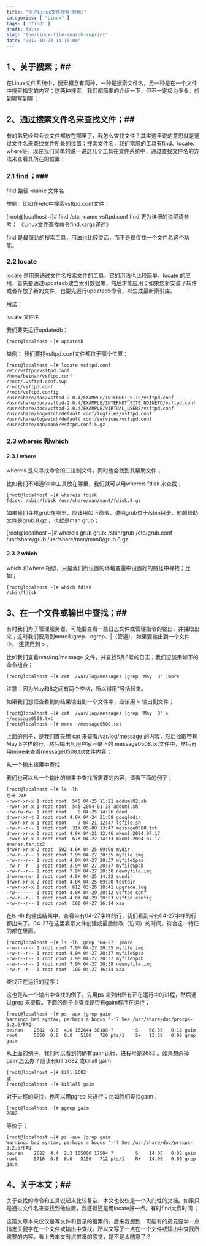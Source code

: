 ```yaml
---
title: "简述Linux文件搜索(转载)"
categories: [ "Linux" ]
tags: [ "find" ]
draft: false
slug: "the-linux-file-search-reprint"
date: "2012-10-23 14:16:00"
---
```


## 1 、关于搜索；##

在Linux文件系统中，搜索概念有两种，一种是搜索文件名，另一种是在一个文件中搜索指定的内容；这两种搜索，我们都简要的介绍一下，但不一定极为专业。想到哪写到哪；


## 2、通过搜索文件名来查找文件；##

有的弟兄经常会说文件都放在哪里了，我怎么查找文件？其实这里说的意思就是通过文件名来查找文件所处的位置；搜索文件名，我们常用的工具有find、locate、where等。现在我们简单的说一说这几个工具在文件系统中，通过查找文件名的方法来查看其所在的位置；


<!--more-->


### 2.1 find ；###


find  路径    -name  文件名
 

举例：比如在/etc中搜索vsftpd.conf文件；

 

[root@localhost ~]# find     /etc  -name vsftpd.conf
find 更为详细的说明请参考： 《Linux文件查找命令find,xargs详述》 

find 是最强劲的搜索工具，用法也比较灵活，而不是仅仅找一个文件名这个功能。


### 2.2 locate ###

locate 是用来通过文件名搜索文件的工具，它的用法也比较简单。locate 的应用，首先要通过updatedb建立索引数据库，然后才能应用；如果您新安装了软件或者存放了新的文件，也要先运行updatedb命令，以生成最新索引库。

用法：

 

locate 文件名
 

我们要先运行updatedb；


`[root@localhost ~]# updatedb`
 

举例： 我们要找vsftpd.conf文件都位于哪个位置；

    [root@localhost ~]# locate vsftpd.conf
    /etc/vsftpd/vsftpd.conf
    /home/beinan/vsftpd.conf
    /root/.vsftpd.conf.swp
    /root/vsftpd.conf
    /root/vsftpd.config
    /usr/share/doc/vsftpd-2.0.4/EXAMPLE/INTERNET_SITE/vsftpd.conf
    /usr/share/doc/vsftpd-2.0.4/EXAMPLE/INTERNET_SITE_NOINETD/vsftpd.conf
    /usr/share/doc/vsftpd-2.0.4/EXAMPLE/VIRTUAL_USERS/vsftpd.conf
    /usr/share/logwatch/default.conf/logfiles/vsftpd.conf
    /usr/share/logwatch/default.conf/services/vsftpd.conf
    /usr/share/man/man5/vsftpd.conf.5.gz

 


### 2.3 whereis 和which ###


#### 2.3.1 where ####

whereis 是来寻找命令的二进制文件，同时也会找到其帮助文件；

比如我们不知道fdisk工具放在哪里，我们就可以用whereis fdisk 来查找；
 

    [root@localhost ~]# whereis fdisk
    fdisk: /sbin/fdisk /usr/share/man/man8/fdisk.8.gz

 

如果我们寻找grub在哪里，应该用如下命令，说明grub位于/sbin目录，他的帮助文件是grub.8.gz ，也就是man grub；

 

[root@localhost ~]# whereis grub
grub: /sbin/grub /etc/grub.conf /usr/share/grub /usr/share/man/man8/grub.8.gz
 


#### 2.3.2 which ####

which 和where 相似，只是我们所设置的环境变量中设置好的路径中寻找；比如；

    [root@localhost ~]# which fdisk
    /sbin/fdisk


## 3、在一个文件或输出中查找；##

有时我们为了管理服务器，可能要查看一些日志文件或管理指令的输出，并抽取出来；这时我们要用到more和grep、egrep、|（管道），如果要输出到一个文件中， 还要用到 > 。

比如我们查看/var/log/message 文件，并查找5月8号的日志；我们应该用如下的命令组合；

    [root@localhost ~]# cat  /var/log/messages |grep 'May  8' |more

注意：因为May和8之间有两个空格，所以得用”号括起来。

如果我们想把查看到的结果输出到一个文件中，应该用 > 输出到文件；

 
    [root@localhost ~]# cat  /var/log/messages |grep 'May  8' > ~/message0508.txt
    [root@localhost ~]# more ~/message0508.txt


上面的例子，是我们首先用 cat 来查看/var/log/message 的内容，然后抽取带有 May 8字样的行，然后输出到用户家目录下的 message0508.txt文件中，然后再用more来查看message0508.txt文件内容；

从一个输出结果中查找

我们也可以从一个输出的结果中查找所需要的内容，请看下面的例子；
 

    [root@localhost ~]# ls -lh
    总计 24M
    -rwxr-xr-x 1 root root  545 04-25 11:21 adduml02.sh
    -rwxr-xr-x 1 root root  545 2004-01-18 adduml.sh
    -rw-rw-rw- 1 root root    0 04-25 14:26 dood
    drwxr-xr-t 2 root root 4.0K 04-24 21:59 googledir
    -rwxr-xr-x 1 root root    7 04-21 12:47 lsfile.sh
    -rw-r--r-- 1 root root  31K 05-08 13:47 message0508.txt
    drwxr-xr-x 2 root root 4.0K 04-21 12:46 mkuml-2004.07.17
    -rwxr-xr-x 1 root root  67K 04-22 14:13 mkuml-2004.07.17-ananas.tar.bz2
    drwxr-xr-x 2 root  502 4.0K 04-25 09:08 mydir
    -rw-r--r-- 1 root root 7.9M 04-27 20:35 myfile.img
    -rw-r--r-- 1 root root 4.0M 04-27 20:37 myfileSpaa
    -rw-r--r-- 1 root root 3.9M 04-27 20:37 myfileSpab
    -rw-r--r-- 1 root root 7.9M 04-27 20:38 newmyfile.img
    drwxrw-rw- 2 root root 4.0K 04-25 14:22 sundir
    drwxr-xr-x 2 root root 4.0K 04-25 09:20 testdir
    -rwxr-xr-x 1 root root  613 03-26 18:41 upgrade.log
    -rw------- 1 root root 4.0K 04-29 20:12 vsftpd.conf
    -rw-r--r-- 1 root root 4.0K 04-29 20:23 vsftpd.config
    -rw-r--r-- 1 root root  100 04-27 16:14 xaa
     

在ls -lh 的输出结果中，查看带有04-27字样的行，我们看到带有04-27字样的行都出来了。04-27在这里表示文件创建或最后修改（访问）的时间。符合这一特征的都在里面。


    [root@localhost ~]# ls -lh |grep '04-27' |more
    -rw-r--r-- 1 root root 7.9M 04-27 20:35 myfile.img
    -rw-r--r-- 1 root root 4.0M 04-27 20:37 myfileSpaa
    -rw-r--r-- 1 root root 3.9M 04-27 20:37 myfileSpab
    -rw-r--r-- 1 root root 7.9M 04-27 20:38 newmyfile.img
    -rw-r--r-- 1 root root  100 04-27 16:14 xaa

 

查找正在运行的程序：

这也是从一个输出中查找的例子，先用ps 来列出所有正在运行中的进程，然后通过grep 来提取。下面的例子中查找是否有gaim程序在运行；


    [root@localhost ~]# ps -aux |grep gaim
    Warning: bad syntax, perhaps a bogus '-'? See /usr/share/doc/procps-3.2.6/FAQ
    beinan    2682  0.0  4.0 152644 30188 ?        S    08:59   0:16 gaim
    root      5660  0.0  0.0   5160   720 pts/1    S+   13:58   0:00 grep gaim

 

从上面的例子，我们可以看到的确有gaim运行，进程号是2682 。如果想杀掉gaim怎么办？应该有kill 2682 或killall gaim

 

    [root@localhost ~]# kill 2682
    或
    [root@localhost ~]# killall gaim

 

对于进程的查找，也可以用pgrep 来进行；比如我们查找gaim；

 

    [root@localhost ~]# pgrep gaim
    2682

 

等价于；
 

    [root@localhost ~]# ps -aux |grep gaim
    Warning: bad syntax, perhaps a bogus '-'? See /usr/share/doc/procps-3.2.6/FAQ
    beinan    2682  4.4  2.3 105000 17504 ?        S    14:05   0:02 gaim
    root      5716  0.0  0.0   5156   712 pts/1    R+   14:06   0:00 grep gaim
     


## 4、关于本文；##

关于查找的命令和工具说起来比较复杂，本文也仅仅是一个入门性的文档。如果只是通过文件名来查找到他位置，我感觉还是用locate好一点。有时find太费时间 ；

这篇文章本来仅仅是写文件和目录的搜索的，后来我想到：可能有的弟兄要学一点指定关健字在一个文件或输出中查找。所以又写了一点在一个文件或输出中查找所需要的内容。看上去本文有点拼凑的感觉，是不是太随意了？